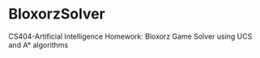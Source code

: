 # BloxorzSolver
CS404-Artificial Intelligence Homework: Bloxorz Game Solver using UCS and A* algorithms
